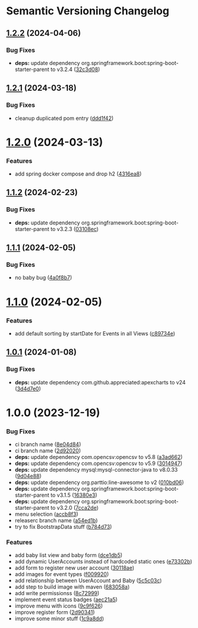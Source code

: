 # Semantic Versioning Changelog

## [1.2.2](https://github.com/zisuu/baby-tracker-v2/compare/v1.2.1...v1.2.2) (2024-04-06)


### Bug Fixes

* **deps:** update dependency org.springframework.boot:spring-boot-starter-parent to v3.2.4 ([32c3d08](https://github.com/zisuu/baby-tracker-v2/commit/32c3d08a3b3a4630ff5298dfb19195fcc11f545c))

## [1.2.1](https://github.com/zisuu/baby-tracker-v2/compare/v1.2.0...v1.2.1) (2024-03-18)


### Bug Fixes

* cleanup duplicated pom entry ([ddd1f42](https://github.com/zisuu/baby-tracker-v2/commit/ddd1f429e5c8967d62b4713f0486b2ceee59c0b7))

# [1.2.0](https://github.com/zisuu/baby-tracker-v2/compare/v1.1.2...v1.2.0) (2024-03-13)


### Features

* add spring docker compose and drop h2 ([4316ea8](https://github.com/zisuu/baby-tracker-v2/commit/4316ea85e768e24e56c25e53583e04ce24788e4d))

## [1.1.2](https://github.com/zisuu/baby-tracker-v2/compare/v1.1.1...v1.1.2) (2024-02-23)


### Bug Fixes

* **deps:** update dependency org.springframework.boot:spring-boot-starter-parent to v3.2.3 ([03108ec](https://github.com/zisuu/baby-tracker-v2/commit/03108ec19caef5af601278ed30b336e9905342f6))

## [1.1.1](https://github.com/zisuu/baby-tracker-v2/compare/v1.1.0...v1.1.1) (2024-02-05)


### Bug Fixes

* no baby bug ([4a0f8b7](https://github.com/zisuu/baby-tracker-v2/commit/4a0f8b7dac84c537fbd9489959140346e3879a9b))

# [1.1.0](https://github.com/zisuu/baby-tracker-v2/compare/v1.0.1...v1.1.0) (2024-02-05)


### Features

* add default sorting by startDate for Events in all Views ([c89734e](https://github.com/zisuu/baby-tracker-v2/commit/c89734e80768be775645a2b5cb74205b766da728))

## [1.0.1](https://github.com/zisuu/baby-tracker-v2/compare/v1.0.0...v1.0.1) (2024-01-08)


### Bug Fixes

* **deps:** update dependency com.github.appreciated:apexcharts to v24 ([3d4d7e0](https://github.com/zisuu/baby-tracker-v2/commit/3d4d7e009c79b71d7ff02a7a017896d5078e256c))

# 1.0.0 (2023-12-19)


### Bug Fixes

* ci branch name ([8e04d84](https://github.com/zisuu/baby-tracker-v2/commit/8e04d8477d27a5e5498bca7f5eab792578ce78f0))
* ci branch name ([2d92020](https://github.com/zisuu/baby-tracker-v2/commit/2d92020c2fcaf3b0061c8e1087a161a205921bed))
* **deps:** update dependency com.opencsv:opencsv to v5.8 ([a3ad662](https://github.com/zisuu/baby-tracker-v2/commit/a3ad6622e0d7ebb7dd250d290da25322d92a339e))
* **deps:** update dependency com.opencsv:opencsv to v5.9 ([3014947](https://github.com/zisuu/baby-tracker-v2/commit/301494758ef833329091341edfb3b15f30464c0f))
* **deps:** update dependency mysql:mysql-connector-java to v8.0.33 ([9d04e88](https://github.com/zisuu/baby-tracker-v2/commit/9d04e885f6ac96f20cc0c67f528233bd8f36325c))
* **deps:** update dependency org.parttio:line-awesome to v2 ([010bd06](https://github.com/zisuu/baby-tracker-v2/commit/010bd06d252e13b44a51ea2b066ae7ead4ab1f8e))
* **deps:** update dependency org.springframework.boot:spring-boot-starter-parent to v3.1.5 ([16380e3](https://github.com/zisuu/baby-tracker-v2/commit/16380e31eaa893f7ffd03d96c150713c20ce4161))
* **deps:** update dependency org.springframework.boot:spring-boot-starter-parent to v3.2.0 ([7cca2de](https://github.com/zisuu/baby-tracker-v2/commit/7cca2debcb07b18fd1a5d6e98bae8a517f020a1b))
* menu selection ([accb8f3](https://github.com/zisuu/baby-tracker-v2/commit/accb8f320f8e31e5f0eb99df8482a547226d6913))
* releaserc branch name ([a54ed1b](https://github.com/zisuu/baby-tracker-v2/commit/a54ed1b4bee6992fb71ad2b2a5fc291b1f81c569))
* try to fix BootstrapData stuff ([b784d73](https://github.com/zisuu/baby-tracker-v2/commit/b784d733a6d10cfa3c75935d1005977be542d629))


### Features

* add baby list view and baby form ([dce1db5](https://github.com/zisuu/baby-tracker-v2/commit/dce1db57c19bdc97e715fec04a079e237ef92c24))
* add dynamic UserAccounts instead of hardcoded static ones ([e73302b](https://github.com/zisuu/baby-tracker-v2/commit/e73302bb977f81e5d5179151983b9afba2dbb17b))
* add form to register new user account ([30118ae](https://github.com/zisuu/baby-tracker-v2/commit/30118ae67c8cac8e9cfd8583385a9779e7b3a87e))
* add images for event types ([f009920](https://github.com/zisuu/baby-tracker-v2/commit/f009920bcbb062807dc2c0e40d67c33340ddf1fd))
* add relationship between UserAccount and Baby ([5c5c03c](https://github.com/zisuu/baby-tracker-v2/commit/5c5c03c2f6e486d0e76a07b65e8691cf53a0762c))
* add step to build image with maven ([683058a](https://github.com/zisuu/baby-tracker-v2/commit/683058aa818c286bd3f0c6ac1a4ff65c053ab7c0))
* add write permissionss ([8c72999](https://github.com/zisuu/baby-tracker-v2/commit/8c72999e8fc361800de495b2dd5e53b5035d8938))
* implement event status badges ([aec21a5](https://github.com/zisuu/baby-tracker-v2/commit/aec21a57768618103cc1fc6339db9673225e1da8))
* improve menu with icons ([9c9f626](https://github.com/zisuu/baby-tracker-v2/commit/9c9f6265968143e427e5674abe99905ad7986e61))
* improve register form ([2d90341](https://github.com/zisuu/baby-tracker-v2/commit/2d90341a97cec10677d3a18ec66b17664b080c40))
* improve some minor stuff ([1c9a8dd](https://github.com/zisuu/baby-tracker-v2/commit/1c9a8dd8e0c4289b130068671f8f8e95f9413ed7))
